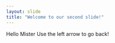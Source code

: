 ```yaml
---
layout: slide
title: "Welcome to our second slide!"
---
```

Hello Mister
Use the left arrow to go back!
